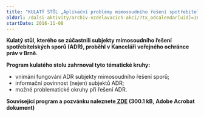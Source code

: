 ```yaml
---
title: "KULATÝ STŮL „Aplikační problémy mimosoudního řešení spotřebitelských sporů“"
oldUrl: /dalsi-aktivity/archiv-vzdelavacich-akci/?tx_odcalendar[uid]=160&cHash=55dd6aa146881401967b032bcde81094
startDate: 2016-11-08
---
```


<p><b>Kulatý stůl, kterého se zúčastnili subjekty mimosoudního řešení spotřebitelských sporů (ADR), proběhl v Kanceláři veřejného ochránce práv v Brně.</b></p>
<p><b>Program kulatého stolu zahrnoval tyto tématické kruhy:</b></p>
<p></p><ul><li>vnímání fungování ADR subjekty mimosoudního řešení sporů;</li><li>informační povinnost (nejen) subjektů ADR;</li><li>možné problematické okruhy při řešení ADR.</li></ul><p><b>Související program a pozvánku naleznete<a href="https://www.ochrance.cz/fileadmin/user_upload/projekt_ESF/ARCHIV_2016/KULATE_STOLY_ARCHIV/11_08_Aplikacni_problemy_mimosoudniho_reseni_spotrebitelskych_sporu_pozvanka.pdf" target="_blank"> ZDE</a> (300.1 kB, Adobe Acrobat dokument)</b></p>
<p></p>
<p></p>
